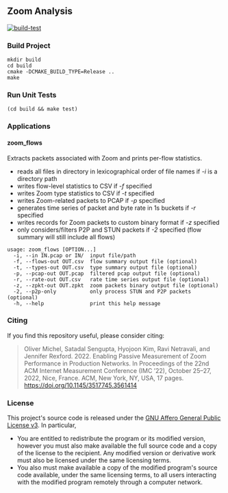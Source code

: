 ## Zoom Analysis

[![build-test](https://github.com/Princeton-Cabernet/zoom-analysis/actions/workflows/build-test.yml/badge.svg)](https://github.com/Princeton-Cabernet/zoom-analysis/actions/workflows/build-test.yml)

### Build Project

    mkdir build
    cd build
    cmake -DCMAKE_BUILD_TYPE=Release ..
    make

### Run Unit Tests

    (cd build && make test)

### Applications

#### zoom_flows

Extracts packets associated with Zoom and prints per-flow statistics.
* reads all files in directory in lexicographical order of file names if *-i* is a directory path
* writes flow-level statistics to CSV if *-f* specified
* writes Zoom type statistics to CSV if *-t* specified
* writes Zoom-related packets to PCAP if *-p* specified
* generates time series of packet and byte rate in 1s buckets if *-r* specified
* writes records for Zoom packets to custom binary format if *-z* specified
* only considers/filters P2P and STUN packets if *-2* specified (flow summary will still include all flows)

```
usage: zoom_flows [OPTION...]
  -i, --in IN.pcap or IN/  input file/path
  -f, --flows-out OUT.csv  flow summary output file (optional)
  -t, --types-out OUT.csv  type summary output file (optional)
  -p, --pcap-out OUT.pcap  filtered pcap output file (optional)
  -r, --rate-out OUT.csv   rate time series output file (optional)
  -z, --zpkt-out OUT.zpkt  zoom packets binary output file (optional)
  -2, --p2p-only           only process STUN and P2P packets (optional)
  -h, --help               print this help message
```



### Citing

If you find this repository useful, please consider citing:

> Oliver Michel, Satadal Sengupta, Hyojoon Kim, Ravi Netravali, and Jennifer Rexford. 2022. Enabling Passive Measurement of Zoom Performance in Production Networks. In Proceedings of the 22nd ACM Internet Measurement Conference (IMC ’22), October 25–27, 2022, Nice, France. ACM, New York, NY, USA, 17 pages. https://doi.org/10.1145/3517745.3561414


### License

This project's source code is released under the [GNU Affero General Public License v3](https://www.gnu.org/licenses/agpl-3.0.html). In particular,
* You are entitled to redistribute the program or its modified version, however you must also make available the full source code and a copy of the license to the recipient. Any modified version or derivative work must also be licensed under the same licensing terms.
* You also must make available a copy of the modified program's source code available, under the same licensing terms, to all users interacting with the modified program remotely through a computer network.
